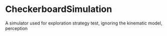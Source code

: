 # CheckerboardSimulation
A simulator used for exploration strategy test, ignoring the kinematic model, perception
